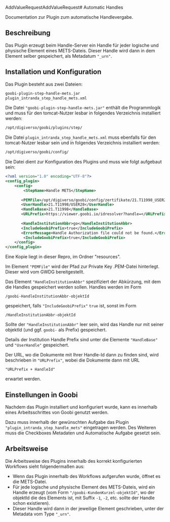 AddValueRequestAddValueRequest# Automatic Handles

Documentation zur Plugin zum automatische Handlevergabe.

## Beschreibung

Das Plugin erzeugt beim Handle-Server ein Handle für jeder logische und physische Element eines METS-Dateis. Dieser Handle wird dann in dem Element selber gespeichert, als Metadatum `"_urn"`.


## Installation und Konfiguration

Das Plugin besteht aus zwei Dateien:

```bash
goobi-plugin-step-handle-mets.jar
plugin_intranda_step_handle_mets.xml
```

Die Datei `"goobi-plugin-step-handle-mets.jar"` enthält die Programmlogik und muss für den tomcat-Nutzer lesbar in folgendes Verzeichnis installiert werden:

```bash
/opt/digiverso/goobi/plugins/step/
```

Die Datei ```plugin_intranda_step_handle_mets.xml``` muss ebenfalls für den tomcat-Nutzer lesbar sein und in folgendes Verzeichnis installiert werden:

```bash
/opt/digiverso/goobi/config/
```

Die Datei dient zur Konfiguration des Plugins und muss wie folgt aufgebaut sein:

```xml
<?xml version="1.0" encoding="UTF-8"?>
<config_plugin>
	<config>
		<StepName>Handle METS</StepName>
		
       <PEMFile>/opt/digiverso/goobi/config/zertifikate/21.T11998_USER28-priv.pem</PEMFile>
       <UserHandle>21.T11998/USER28</UserHandle> 
       <HandleBase>21.T11998</HandleBase> 
       <URLPrefix>https://viewer.goobi.io/idresolver?handle=</URLPrefix> 
            
       <HandleInstitutionAbbr>go</HandleInstitutionAbbr>
       <IncludeGoobiPrefix>true</IncludeGoobiPrefix>
       <ErrorMessage>Handle Authorization file could not be found.</ErrorMessage>
    	<IncludeGoobiPrefix>true</IncludeGoobiPrefix>		
	</config>
</config_plugin>
```

Eine Kopie liegt in dieser Repro, im Ordner "resources".

Im Element `"PEMFile"`
wird der Pfad zur Private Key .PEM-Datei hinterlegt. Dieser wird vom GWDG bereitgestellt.


Das Element `"HandleInstitutionAbbr"`
spezifiziert der Abkürzung, mit dem die Handles gespeichert werden sollen. Handles werden im Form

`/goobi-HandleInstitutionAbbr-objektId`

gespeichert, falls `"IncludeGoobiPrefix"` `true` ist, sonst im Form 

`/HandleInstitutionAbbr-objektId`

Sollte der `"HandleInstitutionAbbr"` leer sein, wird das Handle nur mit seiner objektId (und ggf. `goobi-` als Prefix) gespeichert.

Details der Institution Handle Prefix sind unter die Elemente  `"HandleBase"` und `"UserHandle"` gespeichert. 

Der URL, wo die Dokumente mit Ihrer Handle-Id dann zu finden sind, wird beschrieben in `"URLPrefix"`, wobei die Dokumente dann mit URL 

`"URLPrefix + HandleId"` 
        
erwartet werden.


## Einstellungen in Goobi

Nachdem das Plugin installiert und konfiguriert wurde, kann es innerhalb eines Arbeitsschrittes von Goobi genutzt werden.

Dazu muss innerhalb der gewünschten Aufgabe das Plugin `"plugin_intranda_step_handle_mets"` eingetragen werden. Des Weiteren muss die Checkboxes Metadaten und Automatische Aufgabe gesetzt sein.

## Arbeitsweise

Die Arbeitsweise des Plugins innerhalb des korrekt konfigurierten Workflows sieht folgendermaßen aus:

* Wenn das Plugin innerhalb des Workflows aufgerufen wurde, öffnet es die METS-Datei.
* Für jede logische und physische Element des METS-Dateis, wird ein Handle erzeugt (vom Form `"/goobi-KundenKurzel-objektId"`, wo der
objektId die des Elements ist, mit Suffix `-1`, `-2`, etc. sollte der Handle schon existieren).
* Dieser Handle wird dann in der jeweilige Element geschrieben, unter der Metadata vom Type `"_urn"`.
